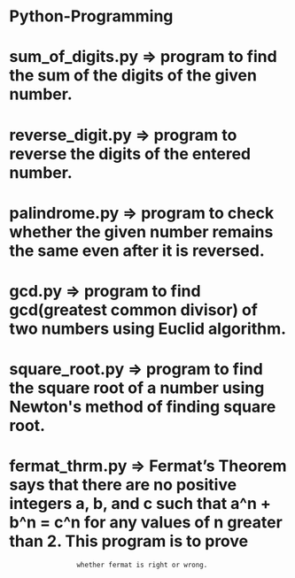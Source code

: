 # Python-Programming
# sum_of_digits.py => program to find the sum of the digits of the given number.
# reverse_digit.py => program to reverse the digits of the entered number.
# palindrome.py => program to check whether the given number remains the same even after it is reversed.
# gcd.py => program to find gcd(greatest common divisor) of two numbers using Euclid algorithm.
# square_root.py => program to find the square root of a number using Newton's method of finding square root.
# fermat_thrm.py => Fermat’s Theorem says that there are no positive integers a, b, and c such that a^n + b^n = c^n for any values of n greater than 2. This program is to prove 
                     whether fermat is right or wrong.

